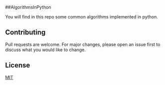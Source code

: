 ##AlgorithmsInPython

You will find in this repo some common algorithms implemented in python.

## Contributing
Pull requests are welcome. For major changes, please open an issue first to discuss what you would like to change.

## License
[MIT](https://choosealicense.com/licenses/mit/)

